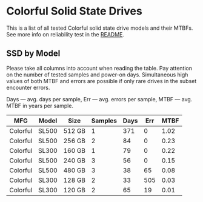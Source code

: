 Colorful Solid State Drives
===========================

This is a list of all tested Colorful solid state drive models and their MTBFs. See
more info on reliability test in the [README](https://github.com/linuxhw/SMART).

SSD by Model
------------

Please take all columns into account when reading the table. Pay attention on the
number of tested samples and power-on days. Simultaneous high values of both MTBF
and errors are possible if only rare drives in the subset encounter errors.

Days — avg. days per sample,
Err  — avg. errors per sample,
MTBF — avg. MTBF in years per sample.

| MFG       | Model              | Size   | Samples | Days  | Err   | MTBF |
|-----------|--------------------|--------|---------|-------|-------|------|
| Colorful  | SL500              | 512 GB | 1       | 371   | 0     | 1.02   |
| Colorful  | SL500              | 256 GB | 2       | 84    | 0     | 0.23   |
| Colorful  | SL300              | 160 GB | 1       | 79    | 0     | 0.22   |
| Colorful  | SL500              | 240 GB | 3       | 56    | 0     | 0.15   |
| Colorful  | SL500              | 480 GB | 3       | 38    | 65    | 0.08   |
| Colorful  | SL300              | 128 GB | 2       | 33    | 505   | 0.03   |
| Colorful  | SL300              | 120 GB | 2       | 65    | 19    | 0.01   |
